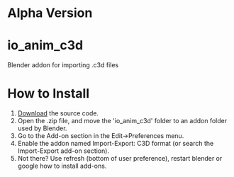 # Alpha Version
# io_anim_c3d
Blender addon for importing .c3d files

# How to Install
1. [Download](https://github.com/MattiasFredriksson/io_anim_c3d/archive/master.zip) the source code.
2. Open the .zip file, and move the 'io_anim_c3d' folder to an addon folder used by Blender.
3. Go to the Add-on section in the Edit->Preferences menu.
4. Enable the addon named Import-Export: C3D format (or search the Import-Export add-on section).
5. Not there? Use refresh (bottom of user preference), restart blender or google how to install add-ons.
